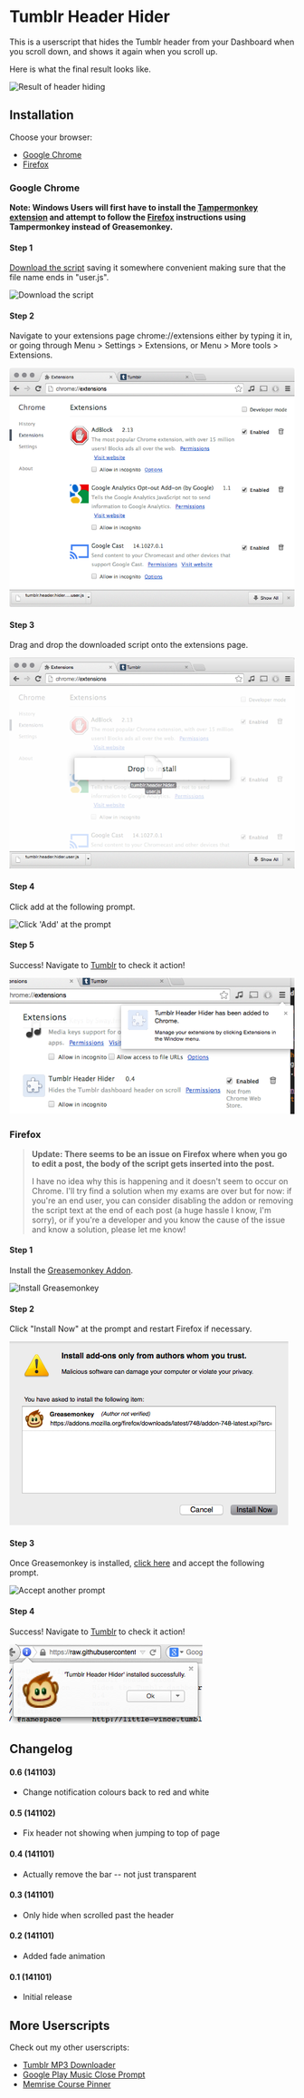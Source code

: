 Tumblr Header Hider
===================

This is a userscript that hides the Tumblr header from your Dashboard when you 
scroll down, and shows it again when you scroll up.

Here is what the final result looks like.

![Result of header hiding](screenshots/result.gif?raw=true "Result of head 
hiding")

Installation
------------
Choose your browser:
* [Google Chrome](#chrome)
* [Firefox](#firefox)

### Google Chrome

**Note: Windows Users will first have to install the [Tampermonkey 
extension](https://chrome.google.com/webstore/detail/tampermonkey/dhdgffkkebhmkfjojejmpbldmpobfkfo?hl=en-US) 
and attempt to follow the [Firefox](#firefox) instructions using Tampermonkey 
instead of Greasemonkey.**

#### Step 1
[Download the 
script](https://raw.githubusercontent.com/little-vince/tumblr-header-hider/master/tumblr.header.hider.user.js)
saving it somewhere convenient making sure that the file name ends in 
"user.js".

![Download the script](screenshots/chrome/01downloadscript.png?raw=true "Download the 
script")

#### Step 2
Navigate to your extensions page chrome://extensions either by typing it in, or 
going through Menu > Settings > Extensions, or Menu > More tools > Extensions.

![Extensions Page](screenshots/chrome/02extensionspage.png?raw=true "Extensions page")

#### Step 3
Drag and drop the downloaded script onto the extensions page.

![Drag and Drop](screenshots/chrome/03dragdrop.png?raw=true "Drag and Drop")

#### Step 4
Click add at the following prompt.

![Click 'Add' at the prompt](screenshots/chrome/04prompt.png?raw=true "Click 'Add' at 
the prompt")

#### Step 5
Success! Navigate to [Tumblr](http://www.tumblr.com) to check it action!

![Success](screenshots/chrome/05success.png?raw=true "Success")

### Firefox

> **Update: There seems to be an issue on Firefox where when you go to edit a 
> post, the body of the script gets inserted into the post.**
> 
> I have no idea why this is happening and it doesn't seem to occur on Chrome. 
> I'll try find a solution when my exams are over but for now: if you're an end 
> user, you can consider disabling the addon or removing the script text at the 
> end of each post (a huge hassle I know, I'm sorry), or if you're a developer 
> and you know the cause of the issue and know a solution, please let me know!

#### Step 1
Install the [Greasemonkey 
Addon](https://addons.mozilla.org/en-US/firefox/addon/greasemonkey/).

![Install Greasemonkey](screenshots/firefox/01grease.png?raw=true "Install 
Greasemonkey")

#### Step 2
Click "Install Now" at the prompt and restart Firefox if necessary.

![Accept prompt](screenshots/firefox/02prompt.png?raw=true "Accept prompt")

#### Step 3
Once Greasemonkey is installed, [click 
here](https://raw.githubusercontent.com/little-vince/tumblr-header-hider/master/tumblr.header.hider.user.js) 
and accept the following prompt.

![Accept another prompt](screenshots/firefox/03promptagain.png?raw=true "Accept 
another prompt")

#### Step 4
Success! Navigate to [Tumblr](http://www.tumblr.com) to check it action!

![Success](screenshots/firefox/04success.png?raw=true "Success")

Changelog
---------

#### 0.6 (141103)
* Change notification colours back to red and white

#### 0.5 (141102)
* Fix header not showing when jumping to top of page

#### 0.4 (141101)
* Actually remove the bar -- not just transparent

#### 0.3 (141101)
* Only hide when scrolled past the header

#### 0.2 (141101)
* Added fade animation

#### 0.1 (141101)
* Initial release

More Userscripts
----------------
Check out my other userscripts:
* [Tumblr MP3 Downloader](https://github.com/little-vince/tumblr-download)
* [Google Play Music Close 
  Prompt](https://github.com/little-vince/google-music-prompt)
* [Memrise Course Pinner](https://github.com/little-vince/memrise-pinner)
